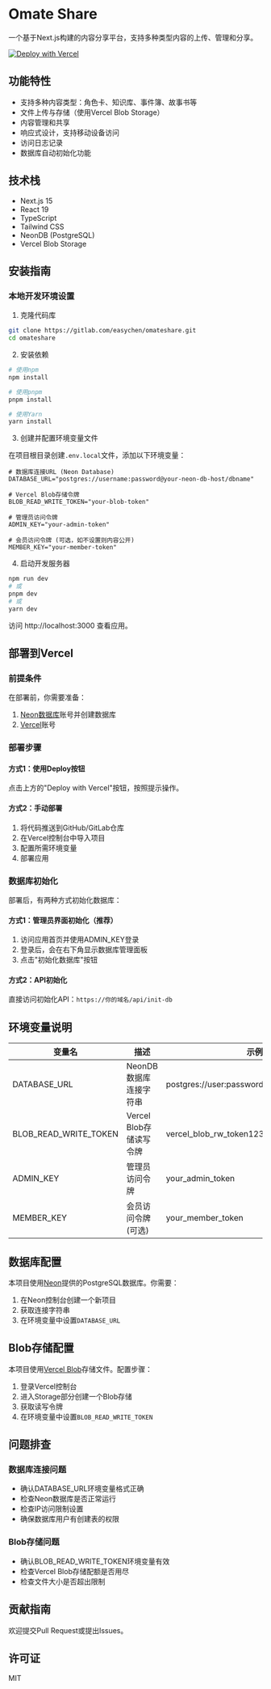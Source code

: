 # Omate Share

一个基于Next.js构建的内容分享平台，支持多种类型内容的上传、管理和分享。

[![Deploy with Vercel](https://vercel.com/button)](https://vercel.com/new/clone?repository-url=https%3A%2F%2Fgitlab.com%2Feasychen%2Fomateshare&env=DATABASE_URL,BLOB_READ_WRITE_TOKEN,ADMIN_KEY,MEMBER_KEY&envDescription=环境变量配置指南&envLink=https%3A%2F%2Fgitlab.com%2Feasychen%2Fomateshare%23%E7%8E%AF%E5%A2%83%E5%8F%98%E9%87%8F)

## 功能特性

- 支持多种内容类型：角色卡、知识库、事件簿、故事书等
- 文件上传与存储（使用Vercel Blob Storage）
- 内容管理和共享
- 响应式设计，支持移动设备访问
- 访问日志记录
- 数据库自动初始化功能

## 技术栈

- Next.js 15
- React 19
- TypeScript
- Tailwind CSS
- NeonDB (PostgreSQL)
- Vercel Blob Storage

## 安装指南

### 本地开发环境设置

1. 克隆代码库

```bash
git clone https://gitlab.com/easychen/omateshare.git
cd omateshare
```

2. 安装依赖

```bash
# 使用npm
npm install

# 使用pnpm
pnpm install

# 使用Yarn
yarn install
```

3. 创建并配置环境变量文件

在项目根目录创建`.env.local`文件，添加以下环境变量：

```env
# 数据库连接URL (Neon Database)
DATABASE_URL="postgres://username:password@your-neon-db-host/dbname"

# Vercel Blob存储令牌
BLOB_READ_WRITE_TOKEN="your-blob-token"

# 管理员访问令牌
ADMIN_KEY="your-admin-token"

# 会员访问令牌 (可选，如不设置则内容公开)
MEMBER_KEY="your-member-token"
```

4. 启动开发服务器

```bash
npm run dev
# 或
pnpm dev
# 或
yarn dev
```

访问 http://localhost:3000 查看应用。

## 部署到Vercel

### 前提条件

在部署前，你需要准备：

1. [Neon数据库](https://neon.tech)账号并创建数据库
2. [Vercel](https://vercel.com)账号

### 部署步骤

#### 方式1：使用Deploy按钮

点击上方的"Deploy with Vercel"按钮，按照提示操作。

#### 方式2：手动部署

1. 将代码推送到GitHub/GitLab仓库
2. 在Vercel控制台中导入项目
3. 配置所需环境变量
4. 部署应用

### 数据库初始化

部署后，有两种方式初始化数据库：

#### 方式1：管理员界面初始化（推荐）

1. 访问应用首页并使用ADMIN_KEY登录
2. 登录后，会在右下角显示数据库管理面板
3. 点击"初始化数据库"按钮

#### 方式2：API初始化

直接访问初始化API：`https://你的域名/api/init-db`

## 环境变量说明

| 变量名 | 描述 | 示例 |
|--------|------|------|
| DATABASE_URL | NeonDB数据库连接字符串 | postgres://user:password@host:port/database |
| BLOB_READ_WRITE_TOKEN | Vercel Blob存储读写令牌 | vercel_blob_rw_token123... |
| ADMIN_KEY | 管理员访问令牌 | your_admin_token |
| MEMBER_KEY | 会员访问令牌 (可选) | your_member_token |

## 数据库配置

本项目使用[Neon](https://neon.tech)提供的PostgreSQL数据库。你需要：

1. 在Neon控制台创建一个新项目
2. 获取连接字符串
3. 在环境变量中设置`DATABASE_URL`

## Blob存储配置

本项目使用[Vercel Blob](https://vercel.com/docs/storage/vercel-blob)存储文件。配置步骤：

1. 登录Vercel控制台
2. 进入Storage部分创建一个Blob存储
3. 获取读写令牌
4. 在环境变量中设置`BLOB_READ_WRITE_TOKEN`

## 问题排查

### 数据库连接问题

- 确认DATABASE_URL环境变量格式正确
- 检查Neon数据库是否正常运行
- 检查IP访问限制设置
- 确保数据库用户有创建表的权限

### Blob存储问题

- 确认BLOB_READ_WRITE_TOKEN环境变量有效
- 检查Vercel Blob存储配额是否用尽
- 检查文件大小是否超出限制

## 贡献指南

欢迎提交Pull Request或提出Issues。

## 许可证

MIT 